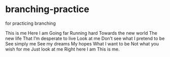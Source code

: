 # branching-practice
for practicing branching

This is me
Here I am
Going far
Running hard
Towards the new world
The new life
That I’m desperate to live
Look at me
Don’t see what I pretend to be
See simply me
See my dreams
My hopes
What I want to be
Not what you wish for me
Just look at me
Right here I am
This is me.